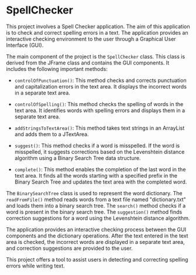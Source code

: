 # SpellChecker

This project involves a Spell Checker application. The aim of this application is to check and correct spelling errors in a text. The application provides an interactive checking environment to the user through a Graphical User Interface (GUI).

The main component of the project is the `SpellChecker` class. This class is derived from the JFrame class and contains the GUI components. It includes the following important methods:

- `controlOfPunctuation()`: This method checks and corrects punctuation and capitalization errors in the text area. It displays the incorrect words in a separate text area.

- `controlOfSpelling()`: This method checks the spelling of words in the text area. It identifies words with spelling errors and displays them in a separate text area.

- `addStringsToTextArea()`: This method takes text strings in an ArrayList and adds them to a JTextArea.

- `suggest()`: This method checks if a word is misspelled. If the word is misspelled, it suggests corrections based on the Levenshtein distance algorithm using a Binary Search Tree data structure.

- `complete()`: This method enables the completion of the last word in the text area. It finds all the words starting with a specified prefix in the Binary Search Tree and updates the text area with the completed word.

The `BinarySearchTree` class is used to represent the word dictionary. The `readFromFile()` method reads words from a text file named "dictionary.txt" and loads them into a binary search tree. The `search()` method checks if a word is present in the binary search tree. The `suggestion()` method finds correction suggestions for a word using the Levenshtein distance algorithm.

The application provides an interactive checking process between the GUI components and the dictionary operations. After the text entered in the text area is checked, the incorrect words are displayed in a separate text area, and correction suggestions are provided to the user.

This project offers a tool to assist users in detecting and correcting spelling errors while writing text.
